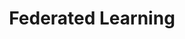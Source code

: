 ---
layout: '@/templates/BasePost.astro'
title: Federated Learning
description: This project aims to enable the continuous improvement of clinical prediction models used in hospitals, while fully respecting the confidentiality of patient data thanks to federated learning.
pubDate: 2023-12-04T00:00:00Z
iconSrc: '/assets/icons/federated-learning-icon.png'
iconAlt: 'Federated learning icon'
imgSrc: '/assets/images/paint-icon.png'
imgAlt: 'Paint icon'
tags: [Tensorflow federated, Numpy, Pandas]
---